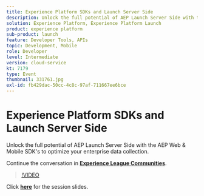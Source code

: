 ```yaml
---
title: Experience Platform SDKs and Launch Server Side
description: Unlock the full potential of AEP Launch Server Side with the AEP Web & Mobile SDK's to optimize your enterprise data collection. This session was delivered as part of Adobe Developers Live Content event.
solution: Experience Platform, Experience Platform Launch
product: experience platform
sub-product: launch
feature: Developer Tools, APIs
topic: Development, Mobile
role: Developer
level: Intermediate
version: cloud-service
kt: 7179
type: Event
thumbnail: 331761.jpg
exl-id: fb429dac-50cc-4c8c-97af-711667ee6bce
---
```


# Experience Platform SDKs and Launch Server Side 

Unlock the full potential of AEP Launch Server Side with the AEP Web & Mobile SDK's to optimize your enterprise data collection.

Continue the conversation in **[Experience League Communities](http://adobe.ly/36Yd3v6)**.

>[!VIDEO](https://video.tv.adobe.com/v/331761/?quality=12&learn=on&hidetitle=true)

Click **[here](/help/assets/experience-platform-sdk-launch.pdf)** for the session slides.
